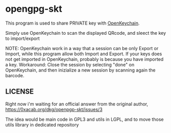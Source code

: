 # opengpg-skt

This program is used to share PRIVATE key with [OpenKeychain](https://www.openkeychain.org/).

Simply use OpenKeychain to scan the displayed QRcode, and sleect the key to import/export

NOTE: OpenKeychain work in a way that a session can be only Export or Import, while this program allow both Import and Export.
If your keys does not get imported in OpenKeychain, probably is because you have imported a key.
Workaround: Close the session by selecting "done" on OpenKeychain, and then inizialize a new session by scanning again the barcode.

## LICENSE

Right now i'm waiting for an official answer from the original author, https://0xacab.org/dkg/openpgp-skt/issues/3

The idea would be main code in GPL3 and utils in LGPL, and to move those utils library in dedicated repository

